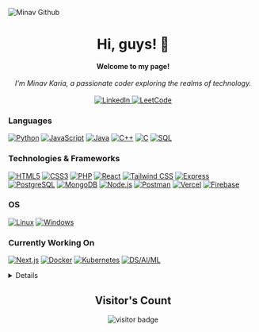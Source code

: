 ![Minav Github](https://github.com/MinavKaria/MinavKaria/assets/119132631/809684d2-135a-4045-9d15-a0948028ad33)


<h1 align="center">Hi, guys! 👋</h1>

<p align="center">
    <b>Welcome to my page!</b><br><br>
   <i>
        I'm Minav Karia, a passionate coder exploring the realms of technology.
    </i><br>
    <br>
    <a href="https://www.linkedin.com/in/minav-karia-b10aa2243/">
        <img src="https://img.shields.io/badge/LinkedIn-blue?style=flat-square&logo=linkedin" alt="LinkedIn">
    </a>

   <a href="https://leetcode.com/MinavKaria/">
    <img src="https://img.shields.io/badge/LeetCode-black?style=flat-square&logo=leetcode" alt="LeetCode">
    </a>

</p>

### Languages
[![Python](https://img.shields.io/badge/python-black?style=for-the-badge&logo=python)](https://github.com/MinavKaria)
[![JavaScript](https://img.shields.io/badge/javascript-black?style=for-the-badge&logo=javascript)](https://github.com/MinavKaria)
[![Java](https://img.shields.io/badge/java-black?style=for-the-badge&logo=openjdk)](https://github.com/MinavKaria)
[![C++](https://img.shields.io/badge/c++-black?style=for-the-badge&logo=cplusplus)](https://github.com/MinavKaria)
[![C](https://img.shields.io/badge/c-black?style=for-the-badge&logo=c)](https://github.com/MinavKaria)
[![SQL](https://img.shields.io/badge/sql-black?style=for-the-badge&logo=mysql)](https://github.com/MinavKaria)

### Technologies & Frameworks
[![HTML5](https://img.shields.io/badge/html5-black?style=for-the-badge&logo=html5)](https://github.com/MinavKaria)
[![CSS3](https://img.shields.io/badge/css3-black?style=for-the-badge&logo=css3)](https://github.com/MinavKaria)
[![PHP](https://img.shields.io/badge/PHP-black?style=for-the-badge&logo=php)](https://github.com/MinavKaria)
[![React](https://img.shields.io/badge/React-black?style=for-the-badge&logo=react)](https://github.com/MinavKaria)
[![Tailwind CSS](https://img.shields.io/badge/Tailwind%20CSS-black?style=for-the-badge&logo=tailwind-css)](https://github.com/MinavKaria) 
[![Express](https://img.shields.io/badge/Express-black?style=for-the-badge&logo=express)](https://github.com/MinavKaria)
[![PostgreSQL](https://img.shields.io/badge/PostgreSQL-black?style=for-the-badge&logo=postgresql)](https://github.com/MinavKaria)
[![MongoDB](https://img.shields.io/badge/MongoDB-black?style=for-the-badge&logo=mongodb)](https://github.com/MinavKaria)
[![Node.js](https://img.shields.io/badge/Node.js-black?style=for-the-badge&logo=node.js)](https://github.com/MinavKaria) 
[![Postman](https://img.shields.io/badge/Postman-black?style=for-the-badge&logo=postman)](https://github.com/MinavKaria) 
[![Vercel](https://img.shields.io/badge/Vercel-black?style=for-the-badge&logo=vercel)](https://github.com/MinavKaria) 
[![Firebase](https://img.shields.io/badge/Firebase-black?style=for-the-badge&logo=firebase)](https://github.com/MinavKaria) 

### OS
[![Linux](https://img.shields.io/badge/linux-black?style=for-the-badge&logo=Linux)](https://github.com/MinavKaria)
[![Windows](https://img.shields.io/badge/Windows-black?style=for-the-badge&logo=Windows)](https://github.com/MinavKaria)

### Currently Working On
[![Next.js](https://img.shields.io/badge/Next.js-black?style=for-the-badge&logo=next.js)](https://github.com/MinavKaria/)
[![Docker](https://img.shields.io/badge/Docker-black?style=for-the-badge&logo=docker)](https://github.com/MinavKaria/)
[![Kubernetes](https://img.shields.io/badge/Kubernetes-black?style=for-the-badge&logo=kubernetes)](https://github.com/MinavKaria/)
[![DS/AI/ML](https://img.shields.io/badge/DS%2FAI%2FML-black?style=for-the-badge&logo=tensorflow)](https://www.tensorflow.org/)


<details>
<p align="center">
  <a href="https://github.com/MinavKaria">
    <img src="http://github-profile-summary-cards.vercel.app/api/cards/profile-details?username=MinavKaria&theme=transparent" />
  </a>
  <a href="https://github.com/MinavKaria">
    <img src="https://github-readme-streak-stats.herokuapp.com/?user=MinavKaria&hide_border=true&card_width=338&theme=transparent" />
  </a>
  <a href="https://github.com/MinavKaria">
    <img src="http://github-profile-summary-cards.vercel.app/api/cards/stats?username=MinavKaria&theme=transparent" />
  </a>
</details>

<h2 align="center"><b>Visitor's Count</b></h2>
<p align="center"><img src="https://profile-counter.glitch.me/MinavKaria/count.svg" alt="visitor badge"/></p>
